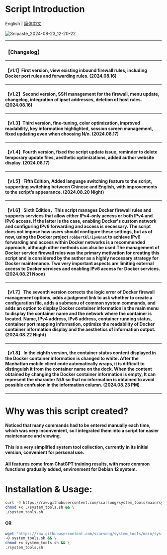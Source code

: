 # Script Introduction

English | [简体中文](./README.zh-cn.md)

![Snipaste_2024-08-23_12-20-22](https://github.com/user-attachments/assets/f81b8430-76e9-44a4-8743-e54bc8ec4be9)

---

### 【Changelog】

---

#### 【v1.1】First version, view existing inbound firewall rules, including Docker port rules and forwarding rules. (2024.08.16)

---

#### 【v1.2】Second version, SSH management for the firewall, menu update, changelog, integration of ipset addresses, deletion of host rules. (2024.08.16)

---

#### 【v1.3】Third version, fine-tuning, color optimization, improved readability, key information highlighted, session screen management, fixed updating even when choosing N/n. (2024.08.17)

---

#### 【v1.4】Fourth version, fixed the script update issue, reminder to delete temporary update files, aesthetic optimizations, added author website display. (2024.08.17)

---

#### 【v1.5】 Fifth Edition, Added language switching feature to the script, supporting switching between Chinese and English, with improvements to the script’s appearance. (2024.08.20 Night)

---

#### 【v1.6】 Sixth Edition，This script manages Docker firewall rules and supports services that allow either IPv4-only access or both IPv4 and IPv6 access. If the latter is the case, enabling Docker's custom network and configuring IPv6 forwarding and access is necessary. The script does not impose how users should configure these settings, but as of now, using the Docker project `robbertkl/ipv6nat` to achieve IPv6 forwarding and access within Docker networks is a recommended approach, although other methods can also be used.The management of Docker service firewall rules was the primary motivation for creating this script and is considered by the author as a highly necessary strategy for Docker maintenance. Two very important aspects are limiting external access to Docker services and enabling IPv6 access for Docker services. (2024.08.21 Noon)

---

#### 【v1.7】 The seventh version corrects the logic error of Docker firewall management options, adds a judgment link to ask whether to create a configuration file, adds a submenu of common system commands, and adds an option to display Docker container information in the main menu to display the container name and the network where the container is located. Name, IPv4 address, IPv6 address, container running status, container port mapping information, optimize the readability of Docker container information display and the aesthetics of information output. (2024.08.22 Night)

---

#### 【v1.8】 In the eighth version, the container status content displayed in the Docker container information is changed to white. After the Manhattan mobile client code automatically wraps, it is difficult to distinguish it from the container name on the dock. When the content obtained by changing the Docker container information is empty, It can represent the character N/A so that no information is obtained to avoid possible confusion in the information column. (2024.08.23 PM)

---

# Why was this script created?

#### Noticed that many commands had to be entered manually each time, which was very inconvenient, so I integrated them into a script for easier maintenance and viewing.
#### This is a very simplified system tool collection, currently in its initial version, convenient for personal use.
#### All features come from ChatGPT training results, with more common functions gradually added, environment for Debian 12 system.

# Installation & Usage:

```bash
curl -O https://raw.githubusercontent.com/scarsong/system_tools/main/system_tools.sh && \
chmod +x ./system_tools.sh && \
./system_tools.sh
```
#### OR
```bash
wget "https://raw.githubusercontent.com/scarsong/system_tools/main/system_tools.sh?$(date +%s)" \
-O system_tools.sh && \
chmod +x system_tools.sh && \
./system_tools.sh
```
